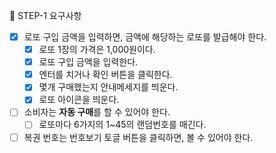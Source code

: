 🎯 STEP-1 요구사항

- [x] 로또 구입 금액을 입력하면, 금액에 해당하는 로또를 발급해야 한다.
  - [x] 로또 1장의 가격은 1,000원이다.
  - [x] 로또 구입 금액을 입력한다.
  - [x] 엔터를 치거나 확인 버튼을 클릭한다.
  - [x] 몇개 구매했는지 안내메세지를 띄운다.
  - [x] 로또 아이콘을 띄운다.
- [ ] 소비자는 **자동 구매**를 할 수 있어야 한다.
  - [ ] 로또마다 6가지의 1~45의 랜덤번호를 매긴다.
- [ ] 복권 번호는 번호보기 토글 버튼을 클릭하면, 볼 수 있어야 한다.
